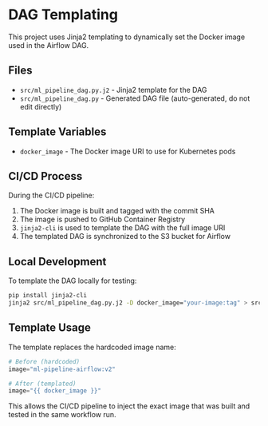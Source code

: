 # DAG Templating

This project uses Jinja2 templating to dynamically set the Docker image used in the Airflow DAG.

## Files

- `src/ml_pipeline_dag.py.j2` - Jinja2 template for the DAG
- `src/ml_pipeline_dag.py` - Generated DAG file (auto-generated, do not edit directly)

## Template Variables

- `docker_image` - The Docker image URI to use for Kubernetes pods

## CI/CD Process

During the CI/CD pipeline:

1. The Docker image is built and tagged with the commit SHA
2. The image is pushed to GitHub Container Registry 
3. `jinja2-cli` is used to template the DAG with the full image URI
4. The templated DAG is synchronized to the S3 bucket for Airflow

## Local Development

To template the DAG locally for testing:

```bash
pip install jinja2-cli
jinja2 src/ml_pipeline_dag.py.j2 -D docker_image="your-image:tag" > src/ml_pipeline_dag.py
```

## Template Usage

The template replaces the hardcoded image name:

```python
# Before (hardcoded)
image="ml-pipeline-airflow:v2"

# After (templated)
image="{{ docker_image }}"
```

This allows the CI/CD pipeline to inject the exact image that was built and tested in the same workflow run.
